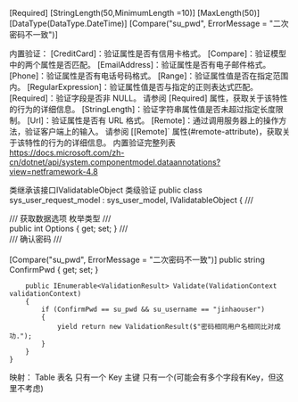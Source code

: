 ﻿[Required]
[StringLength(50,MinimumLength =10)]
[MaxLength(50)]
[DataType(DataType.DateTime)]
[Compare("su_pwd", ErrorMessage = "二次密码不一致")]

内置验证：
[CreditCard]：验证属性是否有信用卡格式。
[Compare]：验证模型中的两个属性是否匹配。
[EmailAddress]：验证属性是否有电子邮件格式。
[Phone]：验证属性是否有电话号码格式。
[Range]：验证属性值是否在指定范围内。
[RegularExpression]：验证属性值是否与指定的正则表达式匹配。
[Required]：验证字段是否非 NULL。 请参阅 [Required] 属性，获取关于该特性的行为的详细信息。
[StringLength]：验证字符串属性值是否未超过指定长度限制。
[Url]：验证属性是否有 URL 格式。
[Remote]：通过调用服务器上的操作方法，验证客户端上的输入。 请参阅 [[Remote]` 属性(#remote-attribute)，获取关于该特性的行为的详细信息。
内置验证完整列表
https://docs.microsoft.com/zh-cn/dotnet/api/system.componentmodel.dataannotations?view=netframework-4.8


类继承该接口IValidatableObject 类级验证
public class sys_user_request_model : sys_user_model, IValidatableObject
    {
        /// <summary>
        /// 获取数据选项 枚举类型
        /// </summary>
        public int Options { get; set; }
        /// <summary>
        /// 确认密码
        /// </summary>		
        [Compare("su_pwd", ErrorMessage = "二次密码不一致")]
        public string ConfirmPwd { get; set; }

        public IEnumerable<ValidationResult> Validate(ValidationContext validationContext)
        {
            if (ConfirmPwd == su_pwd && su_username == "jinhaouser")
            {
                yield return new ValidationResult($"密码相同用户名相同比对成功.");
            }
        }
    }

映射：
Table 表名    只有一个
Key 主键      只有一个(可能会有多个字段有Key，但这里不考虑)

